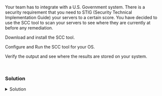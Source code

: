 Your team has to integrate with a U.S. Government system. There is a security requirement that you need to STIG (Security Technical Implementation Guide) your servers to a certain score. You have decided to use the SCC tool to scan your servers to see where they are currently at before any remediation.

Download and install the SCC tool.

Configure and Run the SCC tool for your OS.

Verify the output and see where the results are stored on your system.

<br>

### Solution
<details>
<summary>Solution</summary>
Create a directory to facilitate your work.

```plain
mkdir /root/scc
cd /root/scc
```{{exec}}

Download the SCC tool from the Govenment site.

```plain
wget https://dl.dod.cyber.mil/wp-content/uploads/stigs/zip/scc-5.10.1_ubuntu18_ubuntu20_amd64_bundle.zip -O scc-5.10_ubuntu18_ubuntu20_amd64_bundle.zip
```{{exec}}

Unzip the scc tool.

```plain
unzip scc-5.10_ubuntu18_ubuntu20_amd64_bundle.zip
```{{exec}}

Change to the correct unzipped directory.

```plain
cd /root/scc/scc-5.10_ubuntu18_amd64/
```{{exec}}

Install the package with the dpkg installer.

```plain
dpkg -i scc-5.10.ubuntu.18_amd64.deb
```{{exec}}

Watch installer. Where does it say that the package has been installed?

Change directories to where the SCC tool is intalled.

```plain
cd /opt/scc
```{{exec}}

Configure and run the SCC command line scanner tool (cscc)

```plain
/opt/scc/cscc --config
```{{exec}}

Look at the menu and Acknowledge the change log by hitting Enter key.

Select Option 1: Configure SCAP content.

Use the numbers to deselect 1 and 3, so you only have "Canonical_Ubuntu_20-04_LTS_STI" selected.

Hit 0 and Enter to return to the main menu.

Hit 6 to enter Configuration Options.

Hit 1 to enter Scanning Options

Turn on option 1, "Run all SCAP content regardless of applicability"

Hit 0 and Enter to return to the previous.

Hit 0 and Enter to return to the main menu.

Hit 9 to scan and exit the tool
	
    This may take up to 5 minutes
	
    Watch the scan to see what it is doing.

When the scan completes, what is the score that you have?

What is the output directory of the Reports?

You are ready to head to the next part of the lab.

</details>
